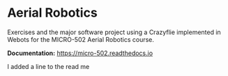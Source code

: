 # Aerial Robotics 
Exercises and the major software project using a Crazyflie implemented in Webots for the MICRO-502 Aerial Robotics course.

**Documentation:** https://micro-502.readthedocs.io

I added a line to the read me

